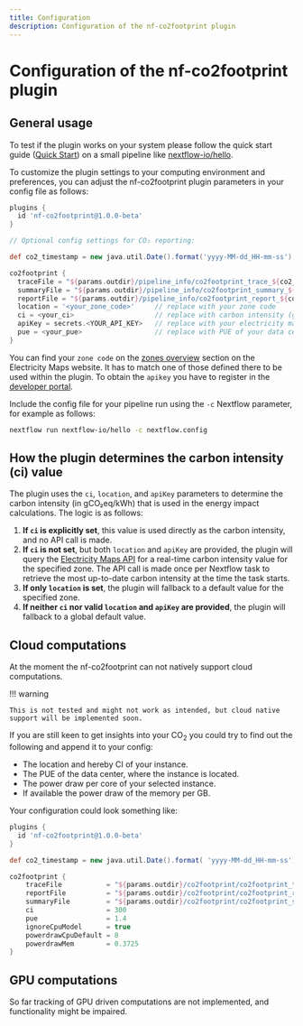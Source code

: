 ```yaml
---
title: Configuration
description: Configuration of the nf-co2footprint plugin
---
```


# Configuration of the nf-co2footprint plugin

## General usage
To test if the plugin works on your system please follow the quick start guide ([Quick Start](https://nextflow-io.github.io/nf-co2footprint/#quick-start)) on a small pipeline like [nextflow-io/hello](https://github.com/nextflow-io/hello).

To customize the plugin settings to your computing environment and preferences, you can adjust the nf-co2footprint plugin parameters in your config file as follows:

```groovy title="nextflow.config"
plugins {
  id 'nf-co2footprint@1.0.0-beta'
}

// Optional config settings for CO₂ reporting:

def co2_timestamp = new java.util.Date().format('yyyy-MM-dd_HH-mm-ss')

co2footprint {
  traceFile = "${params.outdir}/pipeline_info/co2footprint_trace_${co2_timestamp}.txt"
  summaryFile = "${params.outdir}/pipeline_info/co2footprint_summary_${co2_timestamp}.txt"
  reportFile = "${params.outdir}/pipeline_info/co2footprint_report_${co2_timestamp}.html"
  location = '<your_zone_code>'     // replace with your zone code
  ci = <your_ci>                    // replace with carbon intensity (gCO2eq/kWh)
  apiKey = secrets.<YOUR_API_KEY>   // replace with your electricity maps API key secret 
  pue = <your_pue>                  // replace with PUE of your data center
}
```
You can find your `zone code` on the [zones overview](https://portal.electricitymaps.com/docs/getting-started#zonesoverview) section on the Electricity Maps website. It has to match one of those defined there to be used within the plugin. To obtain the `apikey` you have to register in the [developer portal](https://portal.electricitymaps.com). 

Include the config file for your pipeline run using the `-c` Nextflow parameter, for example as follows:

```bash
nextflow run nextflow-io/hello -c nextflow.config
```

## How the plugin determines the carbon intensity (ci) value

The plugin uses the `ci`, `location`, and `apiKey` parameters to determine the carbon intensity (in gCO₂eq/kWh) that is used in the energy impact calculations. The logic is as follows:

1. **If `ci` is explicitly set**, this value is used directly as the carbon intensity, and no API call is made.
2. **If `ci` is not set**, but both `location` and `apiKey` are provided, the plugin will query the [Electricity Maps API](https://www.electricitymaps.com/) for a real-time carbon intensity value for the specified zone. The API call is made once per Nextflow task to retrieve the most up-to-date carbon intensity at the time the task starts.
3. **If only `location` is set**, the plugin will fallback to a default value for the specified zone. 
3. **If neither `ci` nor valid `location` and `apiKey` are provided**, the plugin will  fallback to a global default value.

## Cloud computations

At the moment the nf-co2footprint can not natively support cloud computations.

!!! warning

    This is not tested and might not work as intended, but cloud native support will be implemented soon.

If you are still keen to get insights into your CO<sub>2</sub> you could try to find out the following and append it to your config:

- The location and hereby CI of your instance.
- The PUE of the data center, where the instance is located.
- The power draw per core of your selected instance.
- If available the power draw of the memory per GB.

Your configuration could look something like:

```groovy title="nextflow_cloud.config"
plugins {
  id 'nf-co2footprint@1.0.0-beta'
}

def co2_timestamp = new java.util.Date().format( 'yyyy-MM-dd_HH-mm-ss')

co2footprint {
    traceFile           = "${params.outdir}/co2footprint/co2footprint_trace_${co2_timestamp}.txt"
    reportFile          = "${params.outdir}/co2footprint/co2footprint_report_${co2_timestamp}.html"
    summaryFile         = "${params.outdir}/co2footprint/co2footprint_summary_${co2_timestamp}.txt"
    ci                  = 300
    pue                 = 1.4
    ignoreCpuModel      = true
    powerdrawCpuDefault = 8
    powerdrawMem        = 0.3725
}
```

## GPU computations

So far tracking of GPU driven computations are not implemented, and functionality might be impaired.